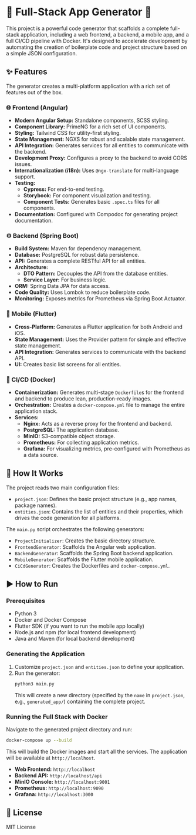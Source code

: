 # 🚀 Full-Stack App Generator 🚀

This project is a powerful code generator that scaffolds a complete full-stack application, including a web frontend, a backend, a mobile app, and a full CI/CD pipeline with Docker. It's designed to accelerate development by automating the creation of boilerplate code and project structure based on a simple JSON configuration.

## ✨ Features

The generator creates a multi-platform application with a rich set of features out of the box.

### 🌐 Frontend (Angular)

- **Modern Angular Setup:** Standalone components, SCSS styling.
- **Component Library:** PrimeNG for a rich set of UI components.
- **Styling:** Tailwind CSS for utility-first styling.
- **State Management:** NGXS for robust and scalable state management.
- **API Integration:** Generates services for all entities to communicate with the backend.
- **Development Proxy:** Configures a proxy to the backend to avoid CORS issues.
- **Internationalization (i18n):** Uses `@ngx-translate` for multi-language support.
- **Testing:**
    - **Cypress:** For end-to-end testing.
    - **Storybook:** For component visualization and testing.
    - **Component Tests:** Generates basic `.spec.ts` files for all components.
- **Documentation:** Configured with Compodoc for generating project documentation.

### ⚙️ Backend (Spring Boot)

- **Build System:** Maven for dependency management.
- **Database:** PostgreSQL for robust data persistence.
- **API:** Generates a complete RESTful API for all entities.
- **Architecture:**
    - **DTO Pattern:** Decouples the API from the database entities.
    - **Service Layer:** For business logic.
- **ORM:** Spring Data JPA for data access.
- **Code Quality:** Uses Lombok to reduce boilerplate code.
- **Monitoring:** Exposes metrics for Prometheus via Spring Boot Actuator.

### 📱 Mobile (Flutter)

- **Cross-Platform:** Generates a Flutter application for both Android and iOS.
- **State Management:** Uses the Provider pattern for simple and effective state management.
- **API Integration:** Generates services to communicate with the backend API.
- **UI:** Creates basic list screens for all entities.

### 🐳 CI/CD (Docker)

- **Containerization:** Generates multi-stage `Dockerfile`s for the frontend and backend to produce lean, production-ready images.
- **Orchestration:** Creates a `docker-compose.yml` file to manage the entire application stack.
- **Services:**
    - **Nginx:** Acts as a reverse proxy for the frontend and backend.
    - **PostgreSQL:** The application database.
    - **MinIO:** S3-compatible object storage.
    - **Prometheus:** For collecting application metrics.
    - **Grafana:** For visualizing metrics, pre-configured with Prometheus as a data source.

## 🚀 How It Works

The project reads two main configuration files:

- `project.json`: Defines the basic project structure (e.g., app names, package names).
- `entities.json`: Contains the list of entities and their properties, which drives the code generation for all platforms.

The `main.py` script orchestrates the following generators:
- `ProjectInitializer`: Creates the basic directory structure.
- `FrontendGenerator`: Scaffolds the Angular web application.
- `BackendGenerator`: Scaffolds the Spring Boot backend application.
- `MobileGenerator`: Scaffolds the Flutter mobile application.
- `CiCdGenerator`: Creates the Dockerfiles and `docker-compose.yml`.

## ▶️ How to Run

### Prerequisites

- Python 3
- Docker and Docker Compose
- Flutter SDK (if you want to run the mobile app locally)
- Node.js and npm (for local frontend development)
- Java and Maven (for local backend development)

### Generating the Application

1.  Customize `project.json` and `entities.json` to define your application.
2.  Run the generator:
    ```bash
    python3 main.py
    ```
    This will create a new directory (specified by the `name` in `project.json`, e.g., `generated_app/`) containing the complete project.

### Running the Full Stack with Docker

Navigate to the generated project directory and run:
```bash
docker-compose up --build
```
This will build the Docker images and start all the services. The application will be available at `http://localhost`.

- **Web Frontend:** `http://localhost`
- **Backend API:** `http://localhost/api`
- **MinIO Console:** `http://localhost:9001`
- **Prometheus:** `http://localhost:9090`
- **Grafana:** `http://localhost:3000`

## 📄 License
MIT License
